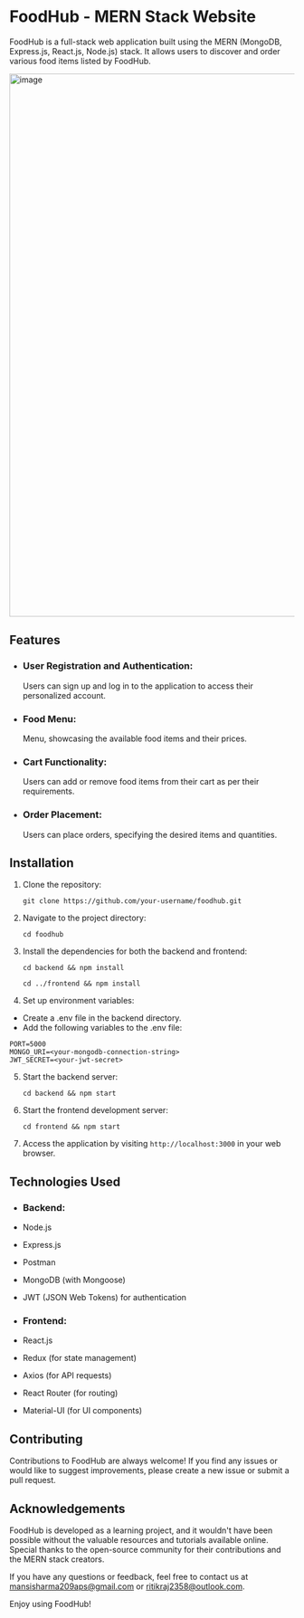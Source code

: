 # FoodHub - MERN Stack Website

FoodHub is a full-stack web application built using the MERN (MongoDB, Express.js, React.js, Node.js) stack. It allows users to discover and order various food items listed by FoodHub.

<img width="960" alt="image" src="https://github.com/Mansi209aps/FoodHub/assets/78530251/855d48c1-5db5-40df-9568-255afaa34d0a">

## Features

- ### User Registration and Authentication:
  Users can sign up and log in to the application to access their personalized account.

- ### Food Menu:
  Menu, showcasing the available food items and their prices.

- ### Cart Functionality: 
  Users can add or remove food items from their cart as per their requirements.

- ### Order Placement:
  Users can place orders, specifying the desired items and quantities.  

## Installation

1. Clone the repository:

   ```
   git clone https://github.com/your-username/foodhub.git
   ```

3. Navigate to the project directory:

   ```
   cd foodhub
   ```

4. Install the dependencies for both the backend and frontend:

   ```
   cd backend && npm install
   ```
   ```
   cd ../frontend && npm install
   ```

6. Set up environment variables:

  - Create a .env file in the backend directory.
  - Add the following variables to the .env file:

   ```
   PORT=5000
   MONGO_URI=<your-mongodb-connection-string>
   JWT_SECRET=<your-jwt-secret>
   ```

5. Start the backend server:

   ```
   cd backend && npm start
   ```

5. Start the frontend development server:

   ```
   cd frontend && npm start
   ```

7. Access the application by visiting `http://localhost:3000` in your web browser.


## Technologies Used

- ### Backend:
 - Node.js
 - Express.js
 - Postman
 - MongoDB (with Mongoose)
 - JWT (JSON Web Tokens) for authentication

- ### Frontend:
 - React.js
 - Redux (for state management)
 - Axios (for API requests)
 - React Router (for routing)
 - Material-UI (for UI components)

## Contributing

Contributions to FoodHub are always welcome! If you find any issues or would like to suggest improvements, please create a new issue or submit a pull request.

## Acknowledgements

FoodHub is developed as a learning project, and it wouldn't have been possible without the valuable resources and tutorials available online. Special thanks to the open-source community for their contributions and the MERN stack creators.

If you have any questions or feedback, feel free to contact us at [mansisharma209aps@gmail.com](mailto:mansisharma209aps@gmail.com) or [ritikraj2358@outlook.com](mailto:ritikraj2358@outlook.com).

Enjoy using FoodHub!
